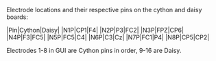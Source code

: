 Electrode locations and their respective pins on the cython and daisy boards:

|Pin|Cython|Daisy|
|N1P|CP1|F4|
|N2P|P3|FC2|
|N3P|FPZ|CP6|
|N4P|F3|FC5|
|N5P|FC5|C4|
|N6P|C3|Cz|
|N7P|FC1|P4|
|N8P|CP5|CP2|

Electrodes 1-8 in GUI are Cython pins in order, 9-16 are Daisy.
